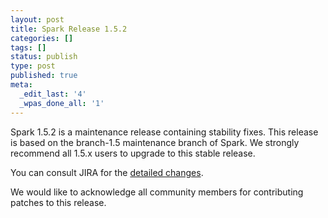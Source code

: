 ```yaml
---
layout: post
title: Spark Release 1.5.2
categories: []
tags: []
status: publish
type: post
published: true
meta:
  _edit_last: '4'
  _wpas_done_all: '1'
---
```


Spark 1.5.2 is a maintenance release containing stability fixes. This release is based on the branch-1.5 maintenance branch of Spark. We strongly recommend all 1.5.x users to upgrade to this stable release.

You can consult JIRA for the [detailed changes](http://s.apache.org/spark-1.5.2).

We would like to acknowledge all community members for contributing patches to this release.
